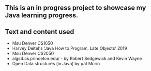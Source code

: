 ## This is an in progress project to showcase my Java learning progress. 

## Text and content used
- Msu Denver CS1050
- Harvey Deitel's 'Java How to Program, Late Objects' 2019
- Msu Denver CS2050
- algs4.cs.princeton.edu/ - by Robert Sedgewick and Kevin Wayne
- Open Data structures (in Java) by pat Morin

